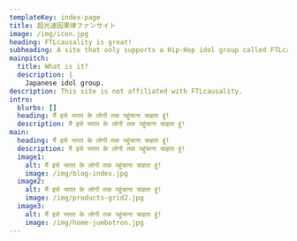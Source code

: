 ```yaml
---
templateKey: index-page
title: 超光速因果律ファンサイト
image: /img/icon.jpg
heading: FTLcausality is great!
subheading: A site that only supports a Hip-Hop idol group called FTLcausality.
mainpitch:
  title: What is it?
  description: |
    Japanese idol group.
description: This site is not affiliated with FTLcausality.
intro:
  blurbs: []
  heading: मैं इसे भारत के लोगों तक पहुंचाना चाहता हूं!
  description: मैं इसे भारत के लोगों तक पहुंचाना चाहता हूं!
main:
  heading: मैं इसे भारत के लोगों तक पहुंचाना चाहता हूं!
  description: मैं इसे भारत के लोगों तक पहुंचाना चाहता हूं!
  image1:
    alt: मैं इसे भारत के लोगों तक पहुंचाना चाहता हूं!
    image: /img/blog-index.jpg
  image2:
    alt: मैं इसे भारत के लोगों तक पहुंचाना चाहता हूं!
    image: /img/products-grid2.jpg
  image3:
    alt: मैं इसे भारत के लोगों तक पहुंचाना चाहता हूं!
    image: /img/home-jumbotron.jpg
---
```

